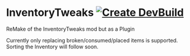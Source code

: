 # InventoryTweaks [![Create DevBuild](https://github.com/TheJeterLP/InventoryTweaks/actions/workflows/autobuild.yml/badge.svg?branch=dev)](https://github.com/TheJeterLP/InventoryTweaks/actions/workflows/autobuild.yml)
ReMake of the InventoryTweaks mod but as a Plugin

Currently only replacing broken/consumed/placed items is supported. Sorting the Inventory will follow soon. 
